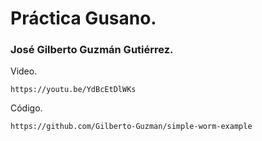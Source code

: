 # Práctica Gusano.

### José Gilberto Guzmán Gutiérrez.

Video.

    https://youtu.be/YdBcEtDlWKs

Código.

    https://github.com/Gilberto-Guzman/simple-worm-example
